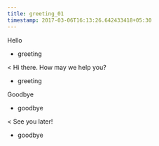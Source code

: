 ```yaml
---
title: greeting_01
timestamp: 2017-03-06T16:13:26.642433418+05:30
---
```


Hello
* greeting

< Hi there. How may we help you?
* greeting

Goodbye
* goodbye

< See you later!
* goodbye
